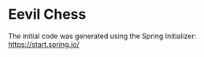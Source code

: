 Eevil Chess
===========
The initial code was generated using the Spring Initializer:
https://start.spring.io/